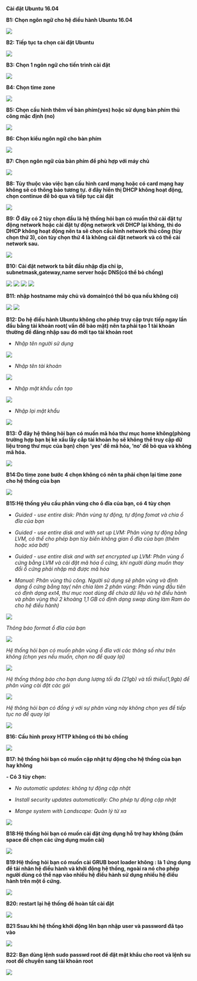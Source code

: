 **Cài đặt Ubuntu 16.04**

**B1: Chọn  ngôn ngữ cho hệ điều hành Ubuntu 16.04**

<img src="https://i.imgur.com/u32ApG8.jpg">
 
**B2: Tiếp tục ta chọn cài đặt Ubuntu**

<img src="https://i.imgur.com/018xLcu.jpg">
 
**B3: Chọn 1 ngôn ngữ cho tiến trình cài đặt** 

<img src="https://i.imgur.com/eXEY8wV.jpg">
 
**B4: Chọn time zone** 

<img src="https://i.imgur.com/vqubIyu.jpg">
 
**B5: Chọn cấu hình thêm về bàn phím(yes)  hoặc  sử dụng bàn phím thủ công mặc định (no)**

<img src="https://i.imgur.com/4aBz2kx.jpg">
 
**B6: Chọn kiểu ngôn ngữ cho bàn phím**

<img src="https://i.imgur.com/Tbwkff5.jpg">
 
**B7: Chọn ngôn ngữ của bàn phím để phù hợp với máy chủ**

<img src="https://i.imgur.com/jGbPk9v.jpg">
 
**B8: Tùy thuộc vào việc bạn cấu hình card mạng hoặc có card mạng hay không sẽ có thông báo tương tự. ở đây hiển thị DHCP không hoạt động, chọn continue để bỏ qua và tiếp tục cài đặt**

<img src="https://i.imgur.com/g2GKVf2.jpg">
 
**B9: Ở đây có 2 tùy chọn đầu là  hệ thống hỏi bạn có muốn thử cài đặt tự động network hoặc cài đặt tự động network với  DHCP lại không, thì do DHCP không hoạt động nên ta sẽ chọn cấu hình network thủ công (tùy chọn thứ 3), còn tùy chọn thứ 4 là không cài đặt network và có thể cài network sau.**

<img src="https://i.imgur.com/raM8GrT.jpg">
 
**B10: Cài đặt network ta bắt đầu nhập địa chỉ ip, subnetmask,gateway,name server hoặc DNS(có thể bỏ chống)**

<img src="https://i.imgur.com/Id2mkxG.jpg">

<img src="https://i.imgur.com/crGPedc.jpg">

<img src="https://i.imgur.com/tj5YT9L.jpg">

<img src="https://i.imgur.com/QYc4ahX.jpg">

**B11: nhập hostname máy chủ và domain(có thể bỏ qua nếu không có)**

<img src="https://i.imgur.com/gKi5BbC.jpg">

<img src="https://i.imgur.com/YVYHfIE.jpg">

**B12: Do hệ điều hành Ubuntu không cho phép truy cập trực tiếp ngay lần đầu bằng tài khoản root( vấn đề bảo mật) nên ta phải tạo 1 tài khoản thường để đăng nhập sau đó mới tạo tài khoản root**

- *Nhập tên người sử dụng*

 <img src="https://i.imgur.com/mbGJlPP.jpg">
 
- *Nhập tên tài khoản*

 <img src="https://i.imgur.com/phkyK1q.jpg">
 
- *Nhập mật khẩu cần tạo*

 <img src="https://i.imgur.com/wAzdGNI.jpg">
 
- *Nhập lại mật khẩu*

<img src="https://i.imgur.com/K4qPODp.jpg">

**B13: Ở đây hệ thông hỏi bạn có muốn mã hóa thư mục home không(phòng trường hợp bạn bị kẻ xấu lấy cắp tài khoản họ sẽ không thể truy cập dữ liệu trong thư mục của bạn) chọn ‘yes’ để mã hóa, ‘no’ để bỏ qua và không mã hóa.**

<img src="https://i.imgur.com/7Y0HKGb.jpg">

**B14:Do time zone bước 4 chọn không có nên ta phải chọn lại time zone cho hệ thống của bạn** 

 <img src="https://i.imgur.com/Ec6gJIz.jpg">
 
**B15:Hệ thống yêu cầu phân vùng cho ổ đĩa của bạn, có 4 tùy chọn**

- *Guided - use entire disk: Phân vùng tự động, tự động fomat và chia ổ đĩa của bạn*

- *Guided - use entire disk and with set up LVM: Phân vùng tự động bằng LVM, có thể cho phép bạn tùy biến không gian ổ đĩa của bạn (thêm hoặc xóa bớt)*

- *Guided - use entire disk and with set encrypted up LVM: Phân vùng ổ cứng bằng LVM và cài đặt mã hóa ổ cứng, khi người dùng muốn thay đổi ổ cứng phải nhập mã được mã hóa*

- *Manual: Phân vùng thủ công. Người sử dụng sẽ phân vùng và định dạng ổ cứng bằng tay( nên chia làm 2 phân vùng:  Phân vùng đầu tiên có định dạng ext4, thư mục root dùng để chứa dữ liệu và hệ điều hành và phân vùng thứ 2 khoảng 1,1 GB có định dạng swap dùng làm Ram ảo cho hệ điều hành)*

<img src="https://i.imgur.com/W6T5k9Y.jpg">

*Thông báo format ổ đĩa của bạn*

 <img src="https://i.imgur.com/PxknxGT.jpg">
 
*Hệ thống hỏi bạn có muốn phân vùng ổ đĩa với các thông số như trên không (chọn yes nếu muốn, chọn no để quay lại)*

 <img src="https://i.imgur.com/sEklVFR.jpg">
 
*Hệ thống thông báo cho bạn dung lượng tối đa (21gb) và tối thiểu(1,9gb) để phân vùng cài đặt các gói*  

 <img src="https://i.imgur.com/urWUB5B.jpg">
 
*Hệ thông hỏi bạn có đồng ý với sự phân vùng này không chọn yes để tiếp tục no để quay lại*

 <img src="https://i.imgur.com/FIEmpOM.jpg">
 
**B16: Cấu hình proxy HTTP không có thì bỏ chống**

 <img src="https://i.imgur.com/dZIH441.jpg">
 
**B17: hệ thống hỏi bạn có muốn cập nhật tự động cho hệ thống của bạn hay không**

**- Có 3 tùy chọn:**

- *No automatic updates: không tự động cập nhật*

- *Install security updates automatically: Cho phép tự động cập nhật*

- *Mange system with Landscape: Quản lý từ xa*

<img src="https://i.imgur.com/a2GGhJ1.jpg">
 
**B18:Hệ thống hỏi bạn có muốn cài đặt ứng dụng hỗ trợ hay không (bấm space để chọn các ứng dụng muốn cài)**

 <img src="https://i.imgur.com/Yp6uLn7.jpg">
 
**B19:Hệ thống hỏi bạn có muốn cài GRUB boot loader không : là 1 ứng dụng để tải nhân hệ điều hành và khởi động hệ thống, ngoài ra nó cho phép người dùng có thể nạp vào nhiều hệ điều hành sử dụng nhiều hệ điều hành trên một ổ cứng.**

 <img src="https://i.imgur.com/DN3XL5n.jpg">
 
**B20: restart lại hệ thống để hoàn tất cài đặt**

 <img src="https://i.imgur.com/raANwO4.jpg">
 
**B21:Ssau khi hệ thống khởi động lên bạn nhập user và password đã tạo vào**

 <img src="https://i.imgur.com/mXtSCTc.jpg">
 
**B22: Bạn dùng lệnh sudo passwd root để đặt mật khẩu cho root và lệnh su root  để chuyển sang tài khoản root**

 <img src="https://i.imgur.com/4CvAbeG.jpg">








